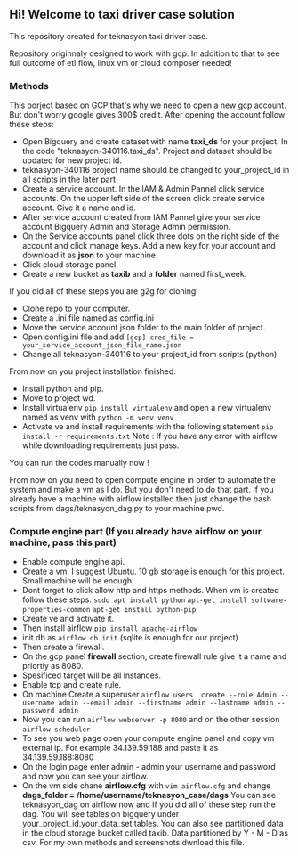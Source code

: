 ## Hi! Welcome to taxi driver case solution
This repository created for teknasyon taxi driver case.

Repository originnaly designed to work with gcp. In addition to that to see full outcome of etl flow, linux vm or cloud composer needed!

### **Methods**
This porject based on GCP that's why we need to open a new gcp account. But don't worry google gives 300$ credit. 
After opening the account follow these steps:

* Open Bigquery and create dataset with name **taxi_ds** for your project. In the code "teknasyon-340116.taxi_ds". Project and dataset should be updated for new project id.
* teknasyon-340116 project name should be changed to your_project_id in all scripts in the later part
* Create a service account. In the IAM & Admin Pannel click service accounts. On the upper left side of the screen click create service account. Give it a name and id. 
* After service account created from IAM Pannel give your service account Bigquery Admin and Storage Admin permission.
* On the Service accounts panel click three dots on the right side of the account and click manage keys. Add a new key for your account and download it as **json** to your machine.
* Click cloud storage panel.
* Create a new bucket as **taxib** and a **folder** named first_week.

 If you did all of these steps you are g2g for cloning!
 
* Clone repo to your computer. 
* Create a .ini file named as config.ini
* Move the service account json folder to the main folder of project.
* Open config.ini file and add ``` [gcp]
                                    cred_file = your_service_account_json_file_name.json  ```
* Change all teknasyon-340116 to your project_id from scripts (python)

From now on you project installation finished.

* Install python and pip. 
* Move to project wd.
* Install virtualenv ``` pip install virtualenv ``` and open a new virtualenv named as venv with ```python -m venv venv ```
* Activate ve and install requirements with the following statement ``` pip install -r requirements.txt ``` Note : If you have any error with airflow while downloading requirements just pass.

You can run the codes manually now !

From now on you need to open compute engine in order to automate the system and make a vm as I do. But you don't need to do that part. If you already have a machine with airflow installed then just change the bash scripts from dags/teknasyon_dag.py to your machine pwd. 

### Compute engine part (If you already have airflow on your machine, pass this part)
* Enable compute engine api.
* Create a vm. I suggest Ubuntu. 10 gb storage is enough for this project. Small machine will be enough. 
* Dont forget to click allow http and https methods.
When vm is created follow these steps:
``` sudo apt install python ```
``` apt-get install software-properties-common ```
``` apt-get install python-pip ```
* Create ve and activate it. 
* Then install airflow ``` pip install apache-airflow ```
* init db as ``` airflow db init ``` (sqlite is enough for our project)
* Then create a firewall.
* On the gcp panel **firewall** section, create firewall rule give it a name and priortiy as 8080.
* Spesificed target will be all instances. 
* Enable tcp and create rule.
* On machine Create a superuser ```airflow users  create --role Admin --username admin --email admin --firstname admin --lastname admin --password admin```
* Now you can run ``` airflow webserver -p 8080 ``` and on the other session ``` airflow scheduler ``` 
* To see you web page open your compute engine panel and copy vm external ip. For example 34.139.59.188 and paste it as 34.139.59.188:8080 
* On the login page enter admin - admin your username and password and now you can see your airflow.
* On the vm side chane **airflow.cfg** with ```vim airflow.cfg``` and change **dags_folder = /home/username/teknasyon_case/dags**
You can see teknasyon_dag on airflow now and If you did all of these step run the dag.
You will see tables on bigquery under your_project_id.your_data_set.tables.
You can also see partitioned data in the cloud storage bucket called taxib. Data partitioned by Y - M - D as csv.
For my own methods and screenshots dwnload this file.



